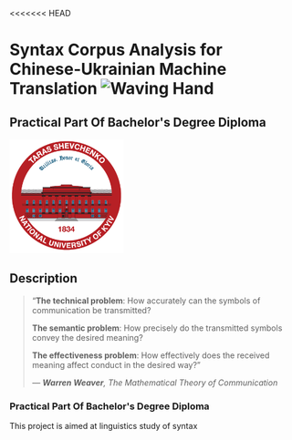 <<<<<<< HEAD

# Syntax Corpus Analysis for Chinese-Ukrainian Machine Translation <img src="https://www.google.com/url?sa=i&url=https%3A%2F%2Fwww.pinterest.com%2Fpin%2Fresearch--85849936628131126%2F&psig=AOvVaw2WWyo4dXO0HU9TLn5pFj1J&ust=1717868761564000&source=images&cd=vfe&opi=89978449&ved=0CBEQjRxqFwoTCLCNkv-FyoYDFQAAAAAdAAAAABAJ" alt="Waving Hand" width="40">

## Practical Part Of Bachelor's Degree Diploma

<picture>

  <source media="(prefers-color-scheme: dark)" srcset="/Users/anastasiiaburda/Desktop/syntax-corpus-analysis-uk-zh/renknu_logo.png">
  <source media="(prefers-color-scheme: light)" srcset="/Users/anastasiiaburda/Desktop/syntax-corpus-analysis-uk-zh/renknu_logo.png">
  <img alt="Shows an illustrated sun in light mode and a moon with stars in dark mode." src="renknu_logo.png">
</picture>

## Description

> “**The technical problem**: How accurately can the symbols of communication be transmitted?
>
> **The semantic problem**: How precisely do the transmitted symbols convey the desired meaning?
>
> **The effectiveness problem**: How effectively does the received meaning affect conduct in the desired way?”
>
> _— **Warren Weaver**, The Mathematical Theory of Communication_

### Practical Part Of Bachelor's Degree Diploma

>

This project is aimed at linguistics study of syntax

